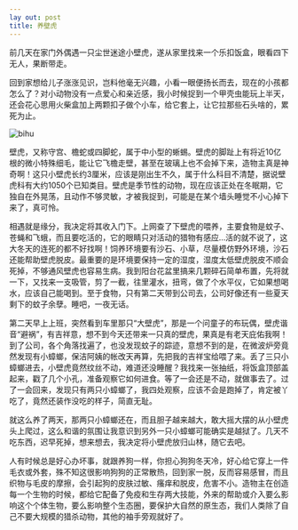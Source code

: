 ```yaml
---
lay out: post
title: 养壁虎
---
```


前几天在家门外偶遇一只尘世迷途小壁虎，遂从家里找来一个乐扣饭盒，眼看四下无人，果断带走。

回到家想给儿子涨涨见识，岂料他毫无兴趣，小看一眼便扬长而去，现在的小孩都怎么了？对小动物没有一点爱心和亲近感，我小时候捉到一个甲壳虫能玩上半天，还会花心思用火柴盒加上两颗扣子做个小车，给它套上，让它拉那些石头啥的，累死为止。

![bihu](https://c2.staticflickr.com/6/5591/31386916640_de535c0b75_o.jpg)

壁虎，又称守宫、檐蛇或四脚蛇，属于中小型的蜥蜴。壁虎的脚趾上有将近10亿根的微小特殊细毛，能让它飞檐走壁，甚至在玻璃上也不会掉下来，造物主真是神奇啊！这只小壁虎长约3厘米，应该是刚出生不久，属于什么科目不清楚，据说壁虎科有大约1050个已知类目。壁虎是季节性的动物，现在应该正处在冬眠期，它独自在外晃荡，且动作不够灵敏，才被我捉到，可能是在某个墙头睡觉不小心掉下来了，真可怜。

相遇就是缘分，我决定将其收入门下。上网查了下壁虎的喂养，主要食物是蚊子、苍蝇和飞蛾，而且要吃活的，它的眼睛只对活动的猎物有感应…活的就不说了，这大冬天的连死的都不好找啊！饲养环境要有沙石、小草，尽量模仿野外环境，沙石还能帮助壁虎脱皮。最重要的是环境要保持一定的湿度，湿度太低壁虎脱皮不顺会死掉，不够通风壁虎也容易生病。我到阳台花盆里搞来几颗碎石简单布置，先将就一下，又找来一支吸管，剪了一截，往里灌水，扭弯，做了个水平仪，它如果想喝水，应该自己能喝到。至于食物，只有第二天带到公司去，公司好像还有一些夏天剩下的蚊子余孽。睡吧，一夜无话。

第二天早上上班，突然看到车里那只“大壁虎”，那是一个问童子的布玩偶，壁虎谐音“避祸”，有吉祥意，想不到今天还带来一只真的壁虎，果真是有老天庇佑我啊！到了公司，各个角落找遍了，也没发现蚊子的踪迹，意想不到的是，在微波炉旁竟然发现有小蟑螂，保洁阿姨的帐改天再算，先把我的吉祥宝给喂了来。丢了三只小蟑螂进去，小壁虎竟然纹丝不动，难道还没睡醒？我找来一张抽纸，将饭盒顶部盖起来，戳了几个小孔，准备观察它如何进食。等了一会还是不动，就做事去了。过了一会回来，发现只有两只小蟑螂了，我四处观察，应该不会是跑掉了，肯定被丫吃了，竟然还装作没吃的样子，简直无耻。

就这么养了两天，那两只小蟑螂还在，而且胆子越来越大，敢大摇大摆的从小壁虎头上爬过，这么和谐的氛围让我意识到另外一只小蟑螂可能确实是越狱了。几天不吃东西，迟早死掉，想来想去，我决定将小壁虎放归山林，随它去吧。

人有时候总是好心办坏事，就跟养狗一样，你担心狗狗冬天冷，好心给它穿上一件毛衣或外套，殊不知这很影响狗狗的正常散热，回到家一脱，反而容易感冒，而且织物与毛皮的摩擦，会引起狗的皮肤过敏、瘙痒和脱皮，危害不小。造物主在创造每一个生物的时候，都给它配备了免疫和生存两大技能，外来的帮助或介入要么影响这个个体生物，要么影响整个生态圈，要保护大自然的原生态，我们人类除了自己不要大规模的猎杀动物，其他的袖手旁观就好了。
